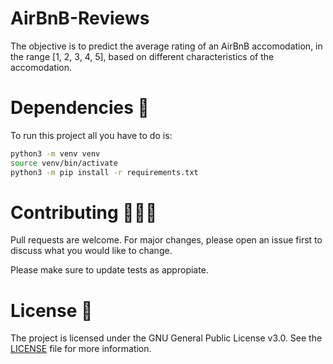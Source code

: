 # AirBnB-Reviews

The objective is to predict the average rating of an AirBnB accomodation, in the range [1, 2, 3, 4, 5], based on different characteristics of the accomodation.

# Dependencies 📩

To run this project all you have to do is:
```bash
python3 -m venv venv
source venv/bin/activate
python3 -m pip install -r requirements.txt
```

# Contributing 🧑‍🤝‍🧑

Pull requests are welcome. For major changes, please open an issue first to discuss what you would like to change.

Please make sure to update tests as appropiate.

# License 📕

The project is licensed under the GNU General Public License v3.0. See the [LICENSE](LICENSE) file for more information.

